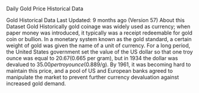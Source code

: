 
Daily Gold Price Historical Data

Gold Historical Data
Last Updated: 9 months ago (Version 57)
About this Dataset
Gold
Historically gold coinage was widely used as currency; when paper money was introduced, it typically was a receipt redeemable for gold coin or bullion. In a monetary system known as the gold standard, a certain weight of gold was given the name of a unit of currency. For a long period, the United States government set the value of the US dollar so that one troy ounce was equal to $20.67 ($0.665 per gram), but in 1934 the dollar was devalued to $35.00 per troy ounce ($0.889/g). By 1961, it was becoming hard to maintain this price, and a pool of US and European banks agreed to manipulate the market to prevent further currency devaluation against increased gold demand.
